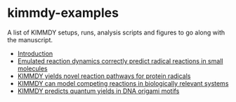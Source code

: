 # kimmdy-examples

A list of KIMMDY setups, runs, analysis scripts and figures to go along with the manuscript.

- [Introduction]()
- [Emulated reaction dynamics correctly predict radical reactions in small molecules]()
- [KIMMDY yields novel reaction pathways for protein radicals]()
- [KIMMDY can model competing reactions in biologically relevant systems](https://github.com/graeter-group/kimmdy-hydrolysis-examples)
- [KIMMDY predicts quantum yields in DNA origami motifs]()

